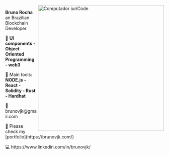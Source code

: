 <img src="https://raw.githubusercontent.com/MicaelliMedeiros/micaellimedeiros/master/image/computer-illustration.png" min-width="400px" max-width="400px" width="400px" align="right" alt="Computador iuriCode">

<p align="left"> 
  <strong>Bruno Rocha</strong> an Brazilian Blockchain Developer.<br>
</p>

<p align="left">
  🦄 <strong>UI components - Object Oriented Programming - web3</strong>
</p>

<p align="left">
  💼 Main tools: <strong>NODE.js - React - Solidity - Rust - Hardhat</strong>
</p>

<p align="left">
  💌 brunovjk@gmail.com
</p>
<p align="left">
  💼 Please check my [portfolio](https://brunovjk.com/)
</p>

<p align="left">
  💻 https://www.linkedin.com/in/brunovjk/
</p>

